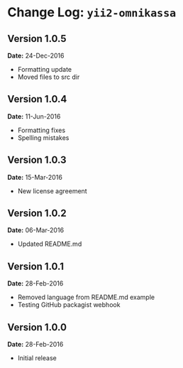 Change Log: `yii2-omnikassa`
============================

## Version 1.0.5

**Date:** 24-Dec-2016

- Formatting update
- Moved files to src dir

## Version 1.0.4

**Date:** 11-Jun-2016

- Formatting fixes
- Spelling mistakes

## Version 1.0.3

**Date:** 15-Mar-2016

- New license agreement

## Version 1.0.2

**Date:** 06-Mar-2016

- Updated README.md

## Version 1.0.1

**Date:** 28-Feb-2016

- Removed language from README.md example
- Testing GitHub packagist webhook

## Version 1.0.0

**Date:** 28-Feb-2016

- Initial release
